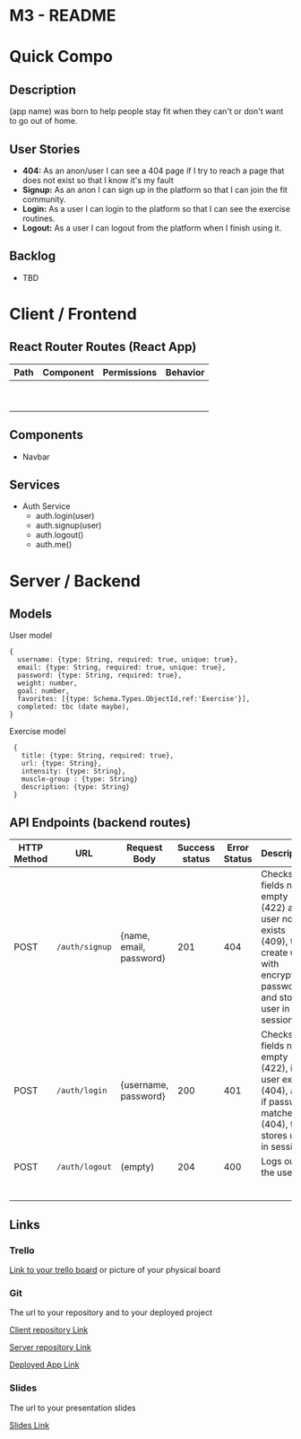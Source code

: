 # M3 - README

 

# Quick Compo

## Description

(app name) was born to help people stay fit when they can't or don't want to go out of home.

## 

## User Stories

- **404:** As an anon/user I can see a 404 page if I try to reach a page that does not exist so that I know it's my fault
- **Signup:** As an anon I can sign up in the platform so that I can join the fit community.
- **Login:** As a user I can login to the platform so that I can see the exercise routines.
- **Logout:** As a user I can logout from the platform when I finish using it.

## Backlog

- TBD

# Client / Frontend

## React Router Routes (React App)

| Path | Component | Permissions | Behavior |
| ---- | --------- | ----------- | -------- |
|      |           |             |          |
|      |           |             |          |
|      |           |             |          |
|      |           |             |          |
|      |           |             |          |
|      |           |             |          |
|      |           |             |          |
|      |           |             |          |
|      |           |             |          |



## Components

- Navbar

## Services

- Auth Service
  - auth.login(user)
  - auth.signup(user)
  - auth.logout()
  - auth.me()

# Server / Backend

## Models

User model

```
{
  username: {type: String, required: true, unique: true},
  email: {type: String, required: true, unique: true},
  password: {type: String, required: true},
  weight: number,
  goal: number,
  favorites: [{type: Schema.Types.ObjectId,ref:'Exercise'}],
  completed: tbc (date maybe),
}
```

Exercise model

```
 {
   title: {type: String, required: true},
   url: {type: String},
   intensity: {type: String},
   muscle-group : {type: String}
   description: {type: String}
 }
```



## API Endpoints (backend routes)



| HTTP Method | URL            | Request Body            | Success status | Error Status | Description                                                  |
| ----------- | -------------- | ----------------------- | -------------- | ------------ | ------------------------------------------------------------ |
| POST        | `/auth/signup` | {name, email, password} | 201            | 404          | Checks if fields not empty (422) and user not exists (409), then create user with encrypted password, and store user in session |
| POST        | `/auth/login`  | {username, password}    | 200            | 401          | Checks if fields not empty (422), if user exists (404), and if password matches (404), then stores user in session |
| POST        | `/auth/logout` | (empty)                 | 204            | 400          | Logs out the user                                            |
|             |                |                         |                |              |                                                              |
|             |                |                         |                |              |                                                              |
|             |                |                         |                |              |                                                              |
|             |                |                         |                |              |                                                              |
|             |                |                         |                |              |                                                              |
|             |                |                         |                |              |                                                              |





## Links

### Trello

[Link to your trello board](https://trello.com/b/sAh8PwX2/proyecto-fit) or picture of your physical board

### Git

The url to your repository and to your deployed project

[Client repository Link](https://github.com/screeeen/project-client)

[Server repository Link](https://github.com/screeeen/project-server)

[Deployed App Link](http://heroku.com)

### Slides

The url to your presentation slides

[Slides Link](https://docs.google.com/presentation/d/1WLpymaa1QK3PJTuNyf0hGJAPzENmW-8iZpt2tMTmszo/edit#slide=id.p)

